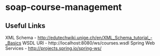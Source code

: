 # soap-course-management

## Useful Links
XML Schema - http://edutechwiki.unige.ch/en/XML_Schema_tutorial_-_Basics
WSDL URl - http://localhost:8080/ws/courses.wsdl
Spring Web Services - http://projects.spring.io/spring-ws/
 
